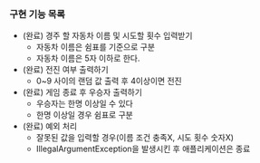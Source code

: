 ### 구현 기능 목록

- (완료) 경주 할 자동차 이름 및 시도할 횟수 입력받기
    - 자동차 이름은 쉼표를 기준으로 구분
    - 자동차 이름은 5자 이하로 한다.
- (완료) 전진 여부 출력하기
    - 0~9 사이의 랜덤 값 출력 후 4이상이면 전진
- (완료) 게임 종료 후 우승자 출력하기
    - 우승자는 한명 이상일 수 있다
    - 한명 이상일 경우 쉼표로 구분
- (완료) 예외 처리
    - 잘못된 값을 입력할 경우(이름 조건 충족X, 시도 횟수 숫자X)
    - IllegalArgumentException을 발생시킨 후 애플리케이션은 종료
